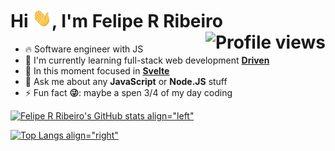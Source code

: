 <!-- <img
  align="right"
  height="590em"
  src="https://raw.githubusercontent.com/gist/Yokuny/57f61adcaeff531376b1573680570a94/raw/49a6b8ca4963baa95774ab18d0862d230c0cb388/yokunyCard.svg"
/> -->

<h1 align="left">Hi <img src="./img/hi.gif" height="30px" />, I'm Felipe R Ribeiro <img align="right" src="https://komarev.com/ghpvc/?username=Yokuny&theme=radical&bg_color=00000000&hide_border=true" alt="Profile views" /></h1>

- 🔥 Software engineer with JS
- 🔭 I'm currently learning full-stack web development **[Driven](https://github.com/driven-education)**
- 🌱 In this moment focused in **[Svelte](https://svelte.dev/)**
- 💬 Ask me about any **JavaScript** or **Node.JS** stuff
- ⚡ Fun fact **😜**: maybe a spen 3/4 of my day coding

[![Felipe R Ribeiro's GitHub stats align="left"](https://github-readme-stats.vercel.app/api?username=Yokuny&show_icons=true&theme=radical&bg_color=00000000&hide_border=true)](https://github.com/Yokuny/github-readme-stats)

[![Top Langs align="right"](https://github-readme-stats.vercel.app/api/top-langs/?username=Yokuny&layout=compact&theme=radical&bg_color=00000000&hide_border=true)](https://github.com/anuraghazra/github-readme-stats)
